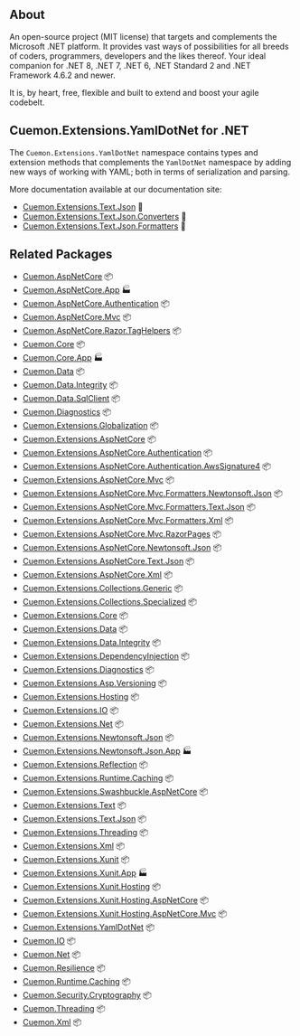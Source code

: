 ## About

An open-source project (MIT license) that targets and complements the Microsoft .NET platform. It provides vast ways of possibilities for all breeds of coders, programmers, developers and the likes thereof.
Your ideal companion for .NET 8, .NET 7, .NET 6, .NET Standard 2 and .NET Framework 4.6.2 and newer.

It is, by heart, free, flexible and built to extend and boost your agile codebelt.

## **Cuemon.Extensions.YamlDotNet** for .NET

The `Cuemon.Extensions.YamlDotNet` namespace contains types and extension methods that complements the `YamlDotNet` namespace by adding new ways of working with YAML; both in terms of serialization and parsing.

More documentation available at our documentation site:

- [Cuemon.Extensions.Text.Json](https://docs.cuemon.net/api/extensions/dotnet/Cuemon.Extensions.Text.Json.html) 🔗
- [Cuemon.Extensions.Text.Json.Converters](https://docs.cuemon.net/api/extensions/dotnet/Cuemon.Extensions.Text.Json.Converters.html) 🔗
- [Cuemon.Extensions.Text.Json.Formatters](https://docs.cuemon.net/api/extensions/dotnet/Cuemon.Extensions.Text.Json.Formatters.html) 🔗

## Related Packages

* [Cuemon.AspNetCore](https://www.nuget.org/packages/Cuemon.AspNetCore/) 📦
* [Cuemon.AspNetCore.App](https://www.nuget.org/packages/Cuemon.AspNetCore.App/) 🏭
* [Cuemon.AspNetCore.Authentication](https://www.nuget.org/packages/Cuemon.AspNetCore.Authentication/) 📦
* [Cuemon.AspNetCore.Mvc](https://www.nuget.org/packages/Cuemon.AspNetCore.Mvc/) 📦
* [Cuemon.AspNetCore.Razor.TagHelpers](https://www.nuget.org/packages/Cuemon.AspNetCore.Razor.TagHelpers/) 📦
* [Cuemon.Core](https://www.nuget.org/packages/Cuemon.Core/) 📦
* [Cuemon.Core.App](https://www.nuget.org/packages/Cuemon.Core.App/) 🏭
* [Cuemon.Data](https://www.nuget.org/packages/Cuemon.Data/) 📦
* [Cuemon.Data.Integrity](https://www.nuget.org/packages/Cuemon.Data.Integrity/) 📦
* [Cuemon.Data.SqlClient](https://www.nuget.org/packages/Cuemon.Data.SqlClient/) 📦
* [Cuemon.Diagnostics](https://www.nuget.org/packages/Cuemon.Diagnostics/) 📦
* [Cuemon.Extensions.Globalization](https://www.nuget.org/packages/Cuemon.Extensions.Globalization/) 📦
* [Cuemon.Extensions.AspNetCore](https://www.nuget.org/packages/Cuemon.Extensions.AspNetCore/) 📦
* [Cuemon.Extensions.AspNetCore.Authentication](https://www.nuget.org/packages/Cuemon.Extensions.AspNetCore.Authentication/) 📦
* [Cuemon.Extensions.AspNetCore.Authentication.AwsSignature4](https://www.nuget.org/packages/Cuemon.Extensions.AspNetCore.Authentication.AwsSignature4/) 📦
* [Cuemon.Extensions.AspNetCore.Mvc](https://www.nuget.org/packages/Cuemon.Extensions.AspNetCore.Mvc/) 📦
* [Cuemon.Extensions.AspNetCore.Mvc.Formatters.Newtonsoft.Json](https://www.nuget.org/packages/Cuemon.Extensions.AspNetCore.Mvc.Formatters.Newtonsoft.Json/) 📦
* [Cuemon.Extensions.AspNetCore.Mvc.Formatters.Text.Json](https://www.nuget.org/packages/Cuemon.Extensions.AspNetCore.Mvc.Formatters.Text.Json/) 📦
* [Cuemon.Extensions.AspNetCore.Mvc.Formatters.Xml](https://www.nuget.org/packages/Cuemon.Extensions.AspNetCore.Mvc.Formatters.Xml/) 📦
* [Cuemon.Extensions.AspNetCore.Mvc.RazorPages](https://www.nuget.org/packages/Cuemon.Extensions.AspNetCore.Mvc.RazorPages/) 📦
* [Cuemon.Extensions.AspNetCore.Newtonsoft.Json](https://www.nuget.org/packages/Cuemon.Extensions.AspNetCore.Newtonsoft.Json/) 📦
* [Cuemon.Extensions.AspNetCore.Text.Json](https://www.nuget.org/packages/Cuemon.Extensions.AspNetCore.Text.Json/) 📦
* [Cuemon.Extensions.AspNetCore.Xml](https://www.nuget.org/packages/Cuemon.Extensions.AspNetCore.Xml/) 📦
* [Cuemon.Extensions.Collections.Generic](https://www.nuget.org/packages/Cuemon.Extensions.Collections.Generic/) 📦
* [Cuemon.Extensions.Collections.Specialized](https://www.nuget.org/packages/Cuemon.Extensions.Collections.Specialized/) 📦
* [Cuemon.Extensions.Core](https://www.nuget.org/packages/Cuemon.Extensions.Core/) 📦
* [Cuemon.Extensions.Data](https://www.nuget.org/packages/Cuemon.Extensions.Data/) 📦
* [Cuemon.Extensions.Data.Integrity](https://www.nuget.org/packages/Cuemon.Extensions.Data.Integrity/) 📦
* [Cuemon.Extensions.DependencyInjection](https://www.nuget.org/packages/Cuemon.Extensions.DependencyInjection/) 📦
* [Cuemon.Extensions.Diagnostics](https://www.nuget.org/packages/Cuemon.Extensions.Diagnostics/) 📦
* [Cuemon.Extensions.Asp.Versioning](https://www.nuget.org/packages/Cuemon.Extensions.Asp.Versioning/) 📦
* [Cuemon.Extensions.Hosting](https://www.nuget.org/packages/Cuemon.Extensions.Hosting/) 📦
* [Cuemon.Extensions.IO](https://www.nuget.org/packages/Cuemon.Extensions.IO/) 📦
* [Cuemon.Extensions.Net](https://www.nuget.org/packages/Cuemon.Extensions.Net/) 📦
* [Cuemon.Extensions.Newtonsoft.Json](https://www.nuget.org/packages/Cuemon.Extensions.Newtonsoft.Json/) 📦
* [Cuemon.Extensions.Newtonsoft.Json.App](https://www.nuget.org/packages/Cuemon.Extensions.Newtonsoft.Json.App/) 🏭
* [Cuemon.Extensions.Reflection](https://www.nuget.org/packages/Cuemon.Extensions.Reflection/) 📦
* [Cuemon.Extensions.Runtime.Caching](https://www.nuget.org/packages/Cuemon.Extensions.Runtime.Caching/) 📦
* [Cuemon.Extensions.Swashbuckle.AspNetCore](https://www.nuget.org/packages/Cuemon.Extensions.Swashbuckle.AspNetCore/) 📦
* [Cuemon.Extensions.Text](https://www.nuget.org/packages/Cuemon.Extensions.Text/) 📦
* [Cuemon.Extensions.Text.Json](https://www.nuget.org/packages/Cuemon.Extensions.Text.Json/) 📦
* [Cuemon.Extensions.Threading](https://www.nuget.org/packages/Cuemon.Extensions.Threading/) 📦
* [Cuemon.Extensions.Xml](https://www.nuget.org/packages/Cuemon.Extensions.Xml/) 📦
* [Cuemon.Extensions.Xunit](https://www.nuget.org/packages/Cuemon.Extensions.Xunit/) 📦
* [Cuemon.Extensions.Xunit.App](https://www.nuget.org/packages/Cuemon.Extensions.Xunit.App/) 🏭
* [Cuemon.Extensions.Xunit.Hosting](https://www.nuget.org/packages/Cuemon.Extensions.Xunit.Hosting/) 📦
* [Cuemon.Extensions.Xunit.Hosting.AspNetCore](https://www.nuget.org/packages/Cuemon.Extensions.Xunit.Hosting.AspNetCore/) 📦
* [Cuemon.Extensions.Xunit.Hosting.AspNetCore.Mvc](https://www.nuget.org/packages/Cuemon.Extensions.Xunit.Hosting.AspNetCore.Mvc/) 📦
* [Cuemon.Extensions.YamlDotNet](https://www.nuget.org/packages/Cuemon.Extensions.YamlDotNet/) 📦
* [Cuemon.IO](https://www.nuget.org/packages/Cuemon.IO/) 📦
* [Cuemon.Net](https://www.nuget.org/packages/Cuemon.Net/) 📦
* [Cuemon.Resilience](https://www.nuget.org/packages/Cuemon.Resilience/) 📦
* [Cuemon.Runtime.Caching](https://www.nuget.org/packages/Cuemon.Runtime.Caching/) 📦
* [Cuemon.Security.Cryptography](https://www.nuget.org/packages/Cuemon.Security.Cryptography/) 📦
* [Cuemon.Threading](https://www.nuget.org/packages/Cuemon.Threading/) 📦
* [Cuemon.Xml](https://www.nuget.org/packages/Cuemon.Xml/) 📦
